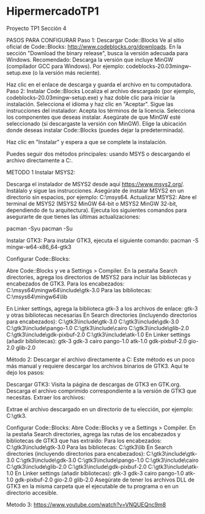 # HipermercadoTP1
Proyecto TP1 Sección 4 

PASOS PARA CONFIGURAR 
Paso 1: Descargar Code::Blocks
Ve al sitio oficial de Code::Blocks: http://www.codeblocks.org/downloads.
En la sección "Download the binary release", busca la versión adecuada para Windows.
Recomendado: Descarga la versión que incluye MinGW (compilador GCC para Windows). Por ejemplo:
codeblocks-20.03mingw-setup.exe (o la versión más reciente).

Haz clic en el enlace de descarga y guarda el archivo en tu computadora.
Paso 2: Instalar Code::Blocks
Localiza el archivo descargado (por ejemplo, codeblocks-20.03mingw-setup.exe) y haz doble clic para iniciar la instalación.
Selecciona el idioma y haz clic en "Aceptar".
Sigue las instrucciones del instalador:
Acepta los términos de la licencia.
Selecciona los componentes que deseas instalar. Asegúrate de que MinGW esté seleccionado (si descargaste la versión con MinGW).
Elige la ubicación donde deseas instalar Code::Blocks (puedes dejar la predeterminada).

Haz clic en "Instalar" y espera a que se complete la instalación.

Puedes seguir dos métodos principales: usando MSYS o descargando el archivo directamente a C:.

METODO 1 Instalar MSYS2:

Descarga el instalador de MSYS2 desde aquí https://www.msys2.org/.
Instálalo y sigue las instrucciones. Asegúrate de instalar MSYS2 en un directorio sin espacios, por ejemplo: C:\msys64.
Actualizar MSYS2:
Abre el terminal de MSYS2 (MSYS2 MinGW 64-bit o MSYS2 MinGW 32-bit, dependiendo de tu arquitectura).
Ejecuta los siguientes comandos para asegurarte de que tienes las últimas actualizaciones:

pacman -Syu
pacman -Su


Instalar GTK3:
Para instalar GTK3, ejecuta el siguiente comando:
pacman -S mingw-w64-x86_64-gtk3


Configurar Code::Blocks:

Abre Code::Blocks y ve a Settings > Compiler.
En la pestaña Search directories, agrega los directorios de MSYS2 para incluir las bibliotecas y encabezados de GTK3.
Para los encabezados: C:\msys64\mingw64\include\gtk-3.0
Para las bibliotecas: C:\msys64\mingw64\lib

En Linker settings, agrega la biblioteca gtk-3 a los archivos de enlace:
gtk-3 y otras bibliotecas necesarias 
En Search directories (incluyendo directorios para encabezados):
C:\gtk3\include\gtk-3.0
C:\gtk3\include\gdk-3.0
C:\gtk3\include\pango-1.0
C:\gtk3\include\cairo
C:\gtk3\include\glib-2.0
C:\gtk3\include\gdk-pixbuf-2.0
C:\gtk3\include\atk-1.0
En Linker settings (añadir bibliotecas):
gtk-3
gdk-3
cairo
pango-1.0
atk-1.0
gdk-pixbuf-2.0
gio-2.0
glib-2.0


Método 2: Descargar el archivo directamente a C:
Este método es un poco más manual y requiere descargar los archivos binarios de GTK3. Aquí te dejo los pasos:

Descargar GTK3:
Visita la página de descargas de GTK3 en GTK.org.
Descarga el archivo comprimido correspondiente a la versión de GTK3 que necesitas.
Extraer los archivos:

Extrae el archivo descargado en un directorio de tu elección, por ejemplo: C:\gtk3.

Configurar Code::Blocks:
Abre Code::Blocks y ve a Settings > Compiler.
En la pestaña Search directories, agrega las rutas de los encabezados y bibliotecas de GTK3 que has extraído:
Para los encabezados: C:\gtk3\include\gtk-3.0
Para las bibliotecas: C:\gtk3\lib
En Search directories (incluyendo directorios para encabezados):
C:\gtk3\include\gtk-3.0
C:\gtk3\include\gdk-3.0
C:\gtk3\include\pango-1.0
C:\gtk3\include\cairo
C:\gtk3\include\glib-2.0
C:\gtk3\include\gdk-pixbuf-2.0
C:\gtk3\include\atk-1.0
En Linker settings (añadir bibliotecas):
gtk-3
gdk-3
cairo
pango-1.0
atk-1.0
gdk-pixbuf-2.0
gio-2.0
glib-2.0
Asegúrate de tener los archivos DLL de GTK3 en la misma carpeta que el ejecutable de tu programa o en un directorio accesible.

Metodo 3:
https://www.youtube.com/watch?v=VNQUEQnc9m8


